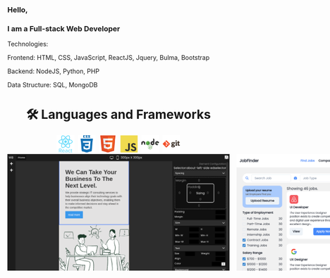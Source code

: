 ### Hello,
### I am a Full-stack Web Developer


Technologies:

Frontend:
HTML, CSS, JavaScript, ReactJS, Jquery, Bulma, Bootstrap

Backend:
NodeJS, Python, PHP

Data Structure:
SQL, MongoDB


<div  align="center">
       <h1> 🛠 Languages and Frameworks </h1>
       <img src="https://github.com/devicons/devicon/blob/master/icons/react/react-original-wordmark.svg" title="React" alt="React" width="40" height="40"/>&nbsp; <img src="https://github.com/devicons/devicon/blob/master/icons/css3/css3-plain-wordmark.svg"  title="CSS3" alt="CSS" width="40" height="40"/>&nbsp; <img src="https://github.com/devicons/devicon/blob/master/icons/html5/html5-original.svg" title="HTML5" alt="HTML" width="40" height="40"/>&nbsp; <img src="https://github.com/devicons/devicon/blob/master/icons/javascript/javascript-original.svg" title="JavaScript" alt="JavaScript" width="40" height="40"/>&nbsp; <img src="https://github.com/devicons/devicon/blob/master/icons/nodejs/nodejs-original-wordmark.svg" title="NodeJS" alt="NodeJS" width="40" height="40"/>&nbsp; <img src="https://github.com/devicons/devicon/blob/master/icons/git/git-original-wordmark.svg" title="Git" **alt="Git" width="40" height="40"/>
</div>

<div style="display:flex;flex-direction:row;gap:1rem;">

<img width="100%" src="https://github.com/MichaelRogerss/Website-Builder/blob/main/localhost_5000_(portfolio%20desktop).png?raw=true"/>

<img width="100%" src="https://github.com/MichaelRogerss/JobFinder/blob/main/michaelrogerss.github.io_JobFinder_(portfolio%20desktop).png?raw=true"/>

<img width="100%" src="https://raw.githubusercontent.com/MichaelRogerss/Tropicana-Landing-Page/main/michaelrogerss.github.io_Tropicana-Landing-Page_(portfolio%20desktop).png"/>

<img width="100%" src="https://raw.githubusercontent.com/MichaelRogerss/AirBnb-Landing-Page/main/michaelrogerss.github.io_AirBnb-Landing-Page_(portfolio%20desktop).png"/>
</div>
